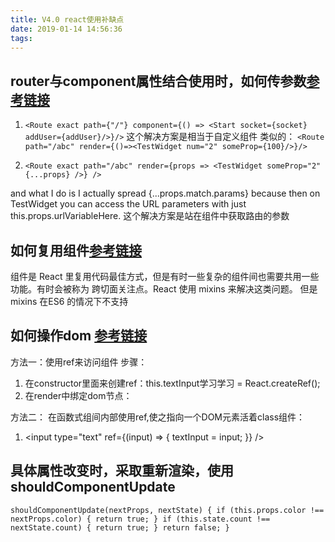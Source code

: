 ```yaml
---
title: V4.0 react使用补缺点
date: 2019-01-14 14:56:36
tags:
---
```


## router与component属性结合使用时，如何传参数[参考链接](https://github.com/ReactTraining/react-router/issues/4105)

1. `<Route exact path={"/"} component={() => <Start socket={socket} addUser={addUser}/>}/>`
    这个解决方案是相当于自定义组件
    类似的：
    `<Route path="/abc" render={()=><TestWidget num="2" someProp={100}/>}/>`
    
2. `<Route exact path="/abc" render={props => <TestWidget someProp="2" {...props} />} />`

and what I do is I actually spread {...props.match.params} because then on TestWidget you can access the URL parameters with just this.props.urlVariableHere.
这个解决方案是站在组件中获取路由的参数


## 如何复用组件[参考链接](https://react-cn.github.io/react/docs/reusable-components.html)
组件是 React 里复用代码最佳方式，但是有时一些复杂的组件间也需要共用一些功能。有时会被称为 跨切面关注点。React 使用 mixins 来解决这类问题。
但是 mixins 在ES6 的情况下不支持

## 如何操作dom [参考链接](https://react.docschina.org/docs/refs-and-the-dom.html)
方法一：使用ref来访问组件
步骤：
1. 在constructor里面来创建ref：this.textInput学习学习 = React.createRef();
2. 在render中绑定dom节点： <CustomTextInput ref={this.textInput} />

方法二： 在函数式组间内部使用ref,使之指向一个DOM元素活着class组件：
1. <input type="text" ref={(input) => { textInput = input; }} />


## 具体属性改变时，采取重新渲染，使用shouldComponentUpdate
`shouldComponentUpdate(nextProps, nextState) {
    if (this.props.color !== nextProps.color) {
      return true;
    }
    if (this.state.count !== nextState.count) {
      return true;
    }
    return false;
}
`


